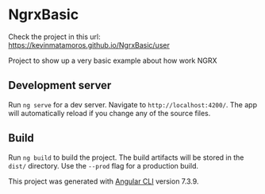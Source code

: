 # NgrxBasic
Check the project in this url: https://kevinmatamoros.github.io/NgrxBasic/user

Project to show up a very basic example about how work NGRX


## Development server

Run `ng serve` for a dev server. Navigate to `http://localhost:4200/`. The app will automatically reload if you change any of the source files.


## Build

Run `ng build` to build the project. The build artifacts will be stored in the `dist/` directory. Use the `--prod` flag for a production build.

This project was generated with [Angular CLI](https://github.com/angular/angular-cli) version 7.3.9.
